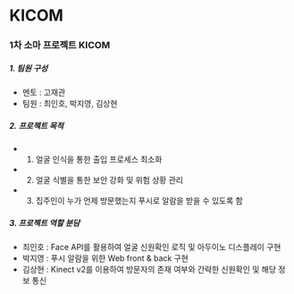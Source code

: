 # KICOM
### 1차 소마 프로젝트 KICOM
##### 1. 팀원 구성
+ 멘토 : 고재관
+ 팀원 : 최인호, 박지영, 김상현

##### 2. 프로젝트 목적
+ 1. 얼굴 인식을 통한 출입 프로세스 최소화
+ 2. 얼굴 식별을 통한 보안 강화 및 위험 상황 관리
+ 3. 집주인이 누가 언제 방문했는지 푸시로 알람을 받을 수 있도록 함

##### 3. 프로젝트 역할 분담
+ 최인호 : Face API를 활용하여 얼굴 신원확인 로직 및 아두이노 디스플레이 구현
+ 박지영 : 푸시 알람을 위한 Web front & back 구현
+ 김상현 : Kinect v2를 이용하여 방문자의 존재 여부와 간략한 신원확인 및 해당 정보 통신
